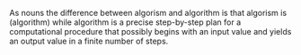 As nouns the difference between algorism and algorithm is that algorism is (algorithm) 
while algorithm is a precise step-by-step plan 
for a computational procedure that possibly begins 
with an input value and yields an output value in a finite number of steps. 